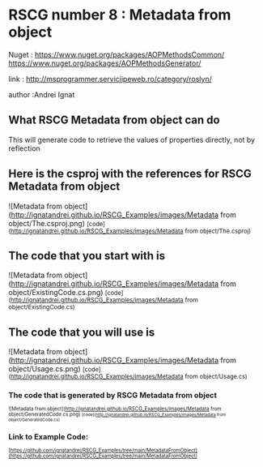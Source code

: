 
# RSCG number 8 : Metadata from object

Nuget :
    https://www.nuget.org/packages/AOPMethodsCommon/
    https://www.nuget.org/packages/AOPMethodsGenerator/


link : http://msprogrammer.serviciipeweb.ro/category/roslyn/ 


author :Andrei Ignat


## What RSCG Metadata from object can do

This will generate code to retrieve the values of properties directly, not by reflection

## Here is the csproj with the references for RSCG Metadata from object

![Metadata from object](http://ignatandrei.github.io/RSCG_Examples/images/Metadata from object/The.csproj.png)
<small>
[code](http://ignatandrei.github.io/RSCG_Examples/images/Metadata from object/The.csproj)
</small>


## The code that you start with is 


![Metadata from object](http://ignatandrei.github.io/RSCG_Examples/images/Metadata from object/ExistingCode.cs.png)
<small>
[code](http://ignatandrei.github.io/RSCG_Examples/images/Metadata from object/ExistingCode.cs)
</small>

## The code that you will use is

![Metadata from object](http://ignatandrei.github.io/RSCG_Examples/images/Metadata from object/Usage.cs.png)
<small>
[code](http://ignatandrei.github.io/RSCG_Examples/images/Metadata from object/Usage.cs)
<small>


## The code that is generated by RSCG Metadata from object

![Metadata from object](http://ignatandrei.github.io/RSCG_Examples/images/Metadata from object/GeneratedCode.cs.png)
<small>
[code](http://ignatandrei.github.io/RSCG_Examples/images/Metadata from object/GeneratedCode.cs)
</small>


## Link to Example Code: 
[https://github.com/ignatandrei/RSCG_Examples/tree/main/MetadataFromObject](https://github.com/ignatandrei/RSCG_Examples/tree/main/MetadataFromObject)


